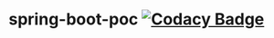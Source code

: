 # spring-boot-poc [![Codacy Badge](https://api.codacy.com/project/badge/Grade/78ce9bc47cf44ea3ae5d316adc4e0411)](https://www.codacy.com/manual/rahulraogrr/spring-framework-poc?utm_source=github.com&amp;utm_medium=referral&amp;utm_content=rahulraogrr/spring-framework-poc&amp;utm_campaign=Badge_Grade)
